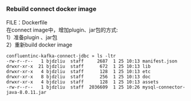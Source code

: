 
### Rebuild connect docker image
FILE：Dockerfile  
在connect image中，增加plugin、jar包的方式:  
1）准备plugin 、jar包  
2）重新build docker image  


```
confluentinc-kafka-connect-jdbc » ls -ltr
-rw-r--r--   1 bjdzliu  staff     2687  1 25 10:13 manifest.json
drwxr-xr-x  21 bjdzliu  staff      672  1 25 10:13 lib
drwxr-xr-x   4 bjdzliu  staff      128  1 25 10:13 etc
drwxr-xr-x   8 bjdzliu  staff      256  1 25 10:13 doc
drwxr-xr-x   4 bjdzliu  staff      128  1 25 10:13 assets
-rw-r--r--   1 bjdzliu  staff  2036609  1 25 10:26 mysql-connector-java-8.0.11.jar
```

